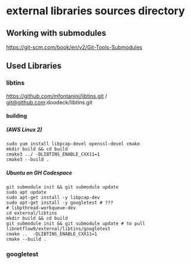 # external libraries sources directory

## Working with submodules

https://git-scm.com/book/en/v2/Git-Tools-Submodules

## Used Libraries

### libtins
https://github.com/mfontanini/libtins.git / git@github.com:doodeck/libtins.git

#### building
##### (AWS Linux 2)
```
sudo yum install libpcap-devel openssl-devel cmake
mkdir build && cd build
cmake3 ../ -DLIBTINS_ENABLE_CXX11=1
cmake3 --build .
```

##### Ubuntu on GH Codespace
```
git submodule init && git submodule update
sudo apt update
sudo apt-get install -y libpcap-dev
sudo apt-get install -y googletest # ???
# libpthread-workqueue-dev
cd external/libtins
mkdir build && cd build
git submodule init && git submodule update # to pull libnetflow9/external/libtins/googletest
cmake ..  -DLIBTINS_ENABLE_CXX11=1
cmake --build .
```

### googletest
